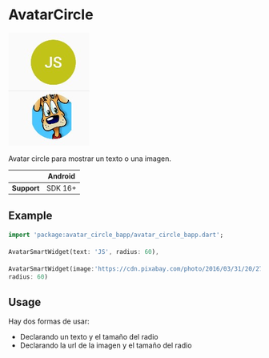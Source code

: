 # AvatarCircle

![screeshot](https://raw.githubusercontent.com/jkcraftdom/flutter-tareas/main/packages/avatar_circle_bapp/screenshot.jpg)

Avatar circle para mostrar un texto o una imagen.

|             | Android|
|-------------|--------|
| **Support** | SDK 16+|


## Example

```dart
import 'package:avatar_circle_bapp/avatar_circle_bapp.dart';

AvatarSmartWidget(text: 'JS', radius: 60),

AvatarSmartWidget(image:'https://cdn.pixabay.com/photo/2016/03/31/20/27/avatar-1295773_960_720.png',
radius: 60)
```

## Usage
Hay dos formas de usar:
* Declarando un texto y el tamaño del radio
* Declarando la url de la imagen y el tamaño del radio

